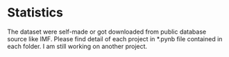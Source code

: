 # Statistics
The dataset were self-made or got downloaded from public database source like IMF.
Please find detail of each project in *.pynb file contained in each folder.
I am still working on another project.
